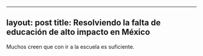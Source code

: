 ----
layout: post
title: Resolviendo la falta de educación de alto impacto en México
----

Muchos creen que con ir a la escuela es suficiente.